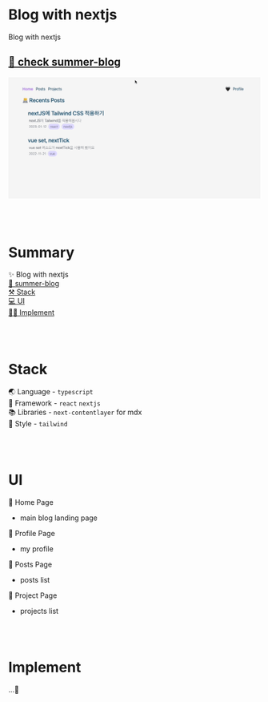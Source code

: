 # Blog with nextjs
Blog with nextjs
## [🚀 check summer-blog](https://summer-blog.vercel.app/)  
![readme.gif](/public/readme.gif)

<br />
<br />

# Summary
✨ Blog with nextjs  
[🚀 summer-blog](https://summer-blog.vercel.app/)  
[⚒️ Stack](#stack)  
[💻 UI](#ui)  
[🧑‍💻 Implement](#implement)

<br />
<br />

# Stack
🌏 Language - `typescript`  
🎈 Framework - `react` `nextjs`  
📚 Libraries - `next-contentlayer` for mdx  
🎀 Style - `tailwind`  
<!-- 💾 DBMS - mysql -->

<br />
<br />

# UI
📄 Home Page  
- main blog landing page

📄 Profile Page
- my profile

📄 Posts Page
- posts list

📄 Project Page
- projects list

<br />
<br />

# Implement
...🌱